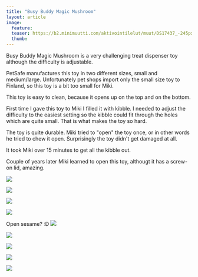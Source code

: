 ```yaml
---
title: "Busy Buddy Magic Mushroom"
layout: article
image:
  feature:
  teaser: https://b2.minimuutti.com/aktivointilelut/muut/DS17437_-245px.jpg
  thumb:
---
```


Busy Buddy Magic Mushroom is a very challenging treat dispenser toy although the difficulty is adjustable.

PetSafe manufactures this toy in two different sizes, small and medium/large. Unfortunately pet shops import only the small size toy to Finland, so this toy is a bit too small for Miki.

This toy is easy to clean, because it opens up on the top and on the bottom.

First time I gave this toy to Miki I filled it with kibble. I needed to adjust the difficulty to the easiest setting so the kibble could fit through the holes which are quite small. That is what makes the toy so hard.

The toy is quite durable. Miki tried to "open" the toy once, or in other words he tried to chew it open. Surprisingly the toy didn't get damaged at all.

It took Miki over 15 minutes to get all the kibble out.

Couple of years later Miki learned to open this toy, althougt it has a screw-on lid, amazing.

![](https://b2.minimuutti.com/aktivointilelut/muut/DS16936-800px.jpg)

![](https://b2.minimuutti.com/aktivointilelut/muut/DS17017-800px.jpg)

![](https://b2.minimuutti.com/aktivointilelut/muut/DS16993-800px.jpg)

![](https://b2.minimuutti.com/aktivointilelut/muut/DS17227-800px.jpg)

Open sesame? :D
![](https://b2.minimuutti.com/aktivointilelut/muut/DS17266-800px.jpg)

![](https://b2.minimuutti.com/aktivointilelut/muut/DS17276-800px.jpg)

![](https://b2.minimuutti.com/aktivointilelut/muut/DS17299-800px.jpg)

![](https://b2.minimuutti.com/aktivointilelut/muut/DS17329-800px.jpg)

![](https://b2.minimuutti.com/aktivointilelut/muut/DS17437-800px.jpg)
